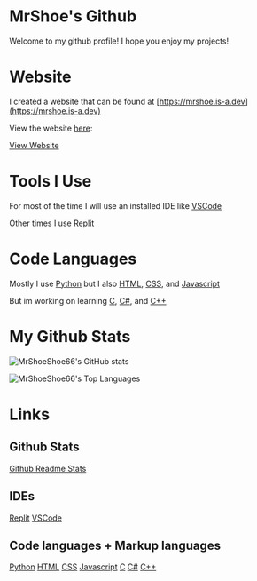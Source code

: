 # MrShoe's Github

Welcome to my github profile! I hope you enjoy my projects!

# Website

I created a website that can be found at [https://mrshoe.is-a.dev](https://mrshoe.is-a.dev)

View the website [here](https://mrshoe.is-a.dev):

[View Website](https://mrshoe.is-a.dev)


# Tools I Use

For most of the time I will use an installed IDE like [VSCode](https://code.visualstudio.com/)

Other times I use [Replit](https://repl.it)

# Code Languages

Mostly I use [Python](https://python.org) but I also [HTML](https://html.com), [CSS](https://html.com), and [Javascript](https://javascript.com/)

But im working on learning [C](https://en.wikipedia.org/wiki/C_(programming_language)), [C#](https://docs.microsoft.com/en-us/dotnet/csharp/), and [C++](http://www.cplusplus.org/)

# My Github Stats 

![MrShoeShoe66's GitHub stats](https://github-readme-stats.vercel.app/api?username=MrShoeShoe66&show_icons=true&bg_color=30,e96443,904e95&title_color=fff&text_color=fff&theme=react)

![MrShoeShoe66's Top Languages](https://github-readme-stats.vercel.app/api/top-langs/?username=MrShoeShoe66&show_icons=true&bg_color=30,e96443,904e95&title_color=fff&text_color=fff)

# Links

## Github Stats

[Github Readme Stats](https://github.com/anuraghazra/github-readme-stats)

## IDEs

[Replit](https://repl.it) [VSCode](https://code.visualstudio.com/)

## Code languages + Markup languages

[Python](https://python.org) [HTML](https://html.com) [CSS](https://html.com) [Javascript](https://javascript.com/) [C](https://en.wikipedia.org/wiki/C_(programming_language)) [C#](https://docs.microsoft.com/en-us/dotnet/csharp/) [C++](http://www.cplusplus.org/)
